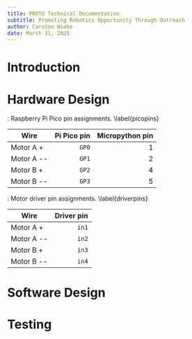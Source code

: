 ```yaml
---
title: PROTO Technical Documentation
subtitle: Promoting Robotics Opportunity Through Outreach
author: Carston Wiebe
date: March 31, 2025
---
```


# Introduction

# Hardware Design

: Raspberry Pi Pico pin assignments. \label{picopins}

| Wire       | Pi Pico pin | Micropython pin |
| ---------- | ----------: | --------------: |
| Motor A +  |       `GP0` |               1 |
| Motor A -- |       `GP1` |               2 |
| Motor B +  |       `GP2` |               4 |
| Motor B -- |       `GP3` |               5 |

: Motor driver pin assignments. \label{driverpins}

| Wire       | Driver pin |
| ---------- | ---------: |
| Motor A +  |      `in1` |
| Motor A -- |      `in2` |
| Motor B +  |      `in3` |
| Motor B -- |      `in4` |

# Software Design

# Testing
